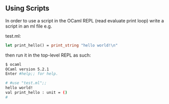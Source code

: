 ## Using Scripts

In order to use a script in the OCaml REPL (read evaluate print loop) write a script in an ml file e.g. 

test.ml:

```ocaml
let print_hello() = print_string "hello world!\n"
```

then run it in the top-level REPL as such:

```bash
$ ocaml
OCaml version 5.2.1
Enter #help;; for help.

# #use "test.ml";;
hello world!
val print_hello : unit = ()
#
```